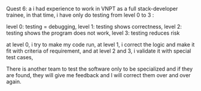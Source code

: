 Quest 6: 
a
i had experience to work in VNPT as a full stack-developer trainee, in that time, i have only do testing from level 0 to 3 :

level 0: testing = debugging,
level 1: testing shows correctness, 
level 2: testing shows the program does not work,
level 3: testing reduces risk

at  level 0, i try to make my code run,
at level 1, i correct the logic and make it fit with criteria of requirement,
and at level 2 and 3, i validate it with special test cases,

 There is another team to test the software only to be specialized and if they are found, they will give me feedback and I will correct them over and over again.
